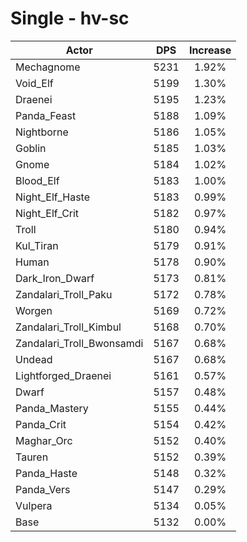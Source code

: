 # Single - hv-sc
| Actor | DPS | Increase |
|---|:---:|:---:|
|Mechagnome|5231|1.92%|
|Void_Elf|5199|1.30%|
|Draenei|5195|1.23%|
|Panda_Feast|5188|1.09%|
|Nightborne|5186|1.05%|
|Goblin|5185|1.03%|
|Gnome|5184|1.02%|
|Blood_Elf|5183|1.00%|
|Night_Elf_Haste|5183|0.99%|
|Night_Elf_Crit|5182|0.97%|
|Troll|5180|0.94%|
|Kul_Tiran|5179|0.91%|
|Human|5178|0.90%|
|Dark_Iron_Dwarf|5173|0.81%|
|Zandalari_Troll_Paku|5172|0.78%|
|Worgen|5169|0.72%|
|Zandalari_Troll_Kimbul|5168|0.70%|
|Zandalari_Troll_Bwonsamdi|5167|0.68%|
|Undead|5167|0.68%|
|Lightforged_Draenei|5161|0.57%|
|Dwarf|5157|0.48%|
|Panda_Mastery|5155|0.44%|
|Panda_Crit|5154|0.42%|
|Maghar_Orc|5152|0.40%|
|Tauren|5152|0.39%|
|Panda_Haste|5148|0.32%|
|Panda_Vers|5147|0.29%|
|Vulpera|5134|0.05%|
|Base|5132|0.00%|
